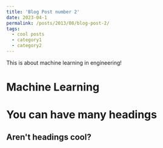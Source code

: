 ```yaml
---
title: 'Blog Post number 2'
date: 2023-04-1
permalink: /posts/2013/08/blog-post-2/
tags:
  - cool posts
  - category1
  - category2
---
```


This is about machine learning in engineering!

Machine Learning
======



You can have many headings
======



Aren't headings cool?
------
